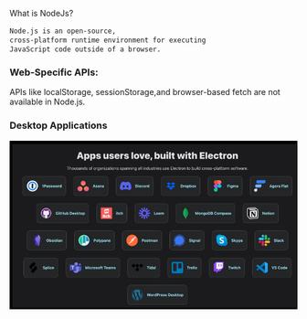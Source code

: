 What is NodeJs?
``` 
Node.js is an open-source,
cross-platform runtime environment for executing
JavaScript code outside of a browser.
```

### Web-Specific APIs: 
APIs like localStorage, sessionStorage,and browser-based fetch are not available in Node.js.

### Desktop Applications
![alt text](image.png)